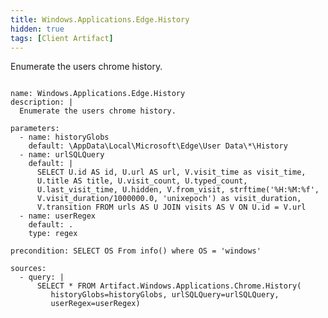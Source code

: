 ```yaml
---
title: Windows.Applications.Edge.History
hidden: true
tags: [Client Artifact]
---
```


Enumerate the users chrome history.


<pre><code class="language-yaml">
name: Windows.Applications.Edge.History
description: |
  Enumerate the users chrome history.

parameters:
  - name: historyGlobs
    default: \AppData\Local\Microsoft\Edge\User Data\*\History
  - name: urlSQLQuery
    default: |
      SELECT U.id AS id, U.url AS url, V.visit_time as visit_time,
      U.title AS title, U.visit_count, U.typed_count,
      U.last_visit_time, U.hidden, V.from_visit, strftime(&#x27;%H:%M:%f&#x27;,
      V.visit_duration/1000000.0, &#x27;unixepoch&#x27;) as visit_duration,
      V.transition FROM urls AS U JOIN visits AS V ON U.id = V.url
  - name: userRegex
    default: .
    type: regex

precondition: SELECT OS From info() where OS = &#x27;windows&#x27;

sources:
  - query: |
      SELECT * FROM Artifact.Windows.Applications.Chrome.History(
         historyGlobs=historyGlobs, urlSQLQuery=urlSQLQuery,
         userRegex=userRegex)

</code></pre>

